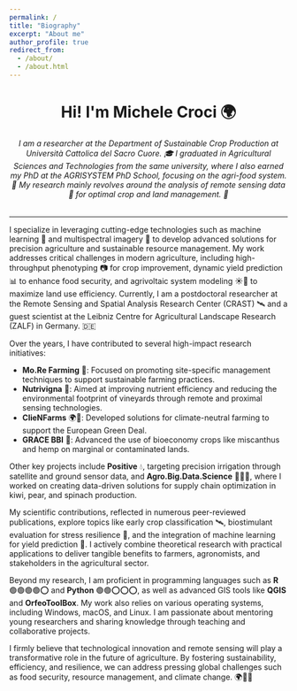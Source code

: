 ```yaml
---
permalink: /
title: "Biography"
excerpt: "About me"
author_profile: true
redirect_from: 
  - /about/
  - /about.html
---
```


<h1 align="center"> Hi! I'm Michele Croci 🌍</h1>
<h6 align="center"> I am a researcher at the Department of Sustainable Crop Production at Università Cattolica del Sacro Cuore. 🎓 I graduated in Agricultural Sciences and Technologies from the same university, where I also earned my PhD at the AGRISYSTEM PhD School, focusing on the agri-food system. 🌱 My research mainly revolves around the analysis of remote sensing data 📡 for optimal crop and land management. 🚜 </h6> 

---

I specialize in leveraging cutting-edge technologies such as machine learning 🤖 and multispectral imagery 🌈 to develop advanced solutions for precision agriculture and sustainable resource management. My work addresses critical challenges in modern agriculture, including high-throughput phenotyping 📷 for crop improvement, dynamic yield prediction 📊 to enhance food security, and agrivoltaic system modeling ☀️🌾 to maximize land use efficiency. Currently, I am a postdoctoral researcher at the Remote Sensing and Spatial Analysis Research Center (CRAST) 🛰️ and a guest scientist at the Leibniz Centre for Agricultural Landscape Research (ZALF) in Germany. 🇩🇪

Over the years, I have contributed to several high-impact research initiatives:  
- **Mo.Re Farming** 🚜: Focused on promoting site-specific management techniques to support sustainable farming practices.  
- **Nutrivigna** 🍇: Aimed at improving nutrient efficiency and reducing the environmental footprint of vineyards through remote and proximal sensing technologies.  
- **ClieNFarms** 🌍🚜: Developed solutions for climate-neutral farming to support the European Green Deal.  
- **GRACE BBI** 🌾: Advanced the use of bioeconomy crops like miscanthus and hemp on marginal or contaminated lands.  

Other key projects include **Positive** 💧, targeting precision irrigation through satellite and ground sensor data, and **Agro.Big.Data.Science** 🥬🍐🥝, where I worked on creating data-driven solutions for supply chain optimization in kiwi, pear, and spinach production.  

My scientific contributions, reflected in numerous peer-reviewed publications, explore topics like early crop classification 🛰️, biostimulant evaluation for stress resilience 🌱, and the integration of machine learning for yield prediction 📡. I actively combine theoretical research with practical applications to deliver tangible benefits to farmers, agronomists, and stakeholders in the agricultural sector.

Beyond my research, I am proficient in programming languages such as **R** 🟢🟢🟢🟢⭕ and **Python** 🟢🟢⭕⭕⭕, as well as advanced GIS tools like **QGIS** and **OrfeoToolBox**. My work also relies on various operating systems, including Windows, macOS, and Linux. I am passionate about mentoring young researchers and sharing knowledge through teaching and collaborative projects.

I firmly believe that technological innovation and remote sensing will play a transformative role in the future of agriculture. By fostering sustainability, efficiency, and resilience, we can address pressing global challenges such as food security, resource management, and climate change. 🌍🌱🚜
